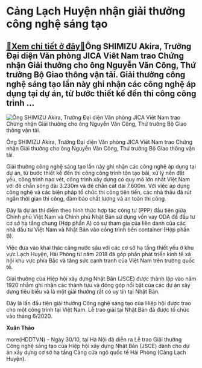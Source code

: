 Cảng Lạch Huyện nhận giải thưởng công nghệ sáng tạo
===================================================

[:gift:Xem chi tiết ở đây:gift:](https://hddtvn.com/cang-lach-huyen-nhan-giai-thuong-cong-nghe-sang-tao/)Ông SHIMIZU Akira, Trưởng Đại diện Văn phòng JICA Viêt Nam trao Chứng nhận Giải thưởng cho ông Nguyễn Văn Công, Thứ trưởng Bộ Giao thông vận tải. Giải thưởng công nghệ sáng tạo lần này ghi nhận các công nghệ áp dụng tại dự án, từ bước thiết kế đến thi công công trình …
-----------------------------------------------------------------------------------------------------------------------------------------------------------------------------------------------------------------------------------------------------------------------------





![Ông SHIMIZU Akira, Trưởng Đại diện Văn phòng JICA Viêt Nam trao Chứng nhận Giải thưởng cho ông Nguyễn Văn Công, Thứ trưởng Bộ Giao thông vận tải.](https://hddtvn.com/wp-content/uploads/2021/01/2604_Photo_2.jpg "Ông SHIMIZU Akira, Trưởng Đại diện Văn phòng JICA Viêt Nam trao Chứng nhận Giải thưởng cho ông Nguyễn Văn Công, Thứ trưởng Bộ Giao thông vận tải.")


Ông SHIMIZU Akira, Trưởng Đại diện Văn phòng JICA Viêt Nam trao Chứng nhận Giải thưởng cho ông Nguyễn Văn Công, Thứ trưởng Bộ Giao thông vận tải.



Giải thưởng công nghệ sáng tạo lần này ghi nhận các công nghệ áp dụng tại dự án, từ bước thiết kế đến thi công công trình tôn tạo bãi, xử lý nền đất yếu, công trình nạo vét, công trình xây dựng có quy mô lớn nhất Việt Nam với đê chắn sóng dài 3.230m và đê chắn cát dài 7.600m. Với việc áp dụng công nghệ và các biện pháp tổ chức thi công tiên tiến, các nhà thầu đã rút ngắn thời gian thi công, đảm bảo chất lượng và an toàn thi công.


Đây là dự án thí điểm theo hình thức hợp tác công tư (PPP) đầu tiên giữa Chính phủ Việt Nam và Chính phủ Nhật Bản sử dụng vốn vay ODA để đầu tư cơ sở hạ tầng chung (Hợp phần A) có sự tham gia của liên danh của các nhà đầu tư Việt Nam và Nhật Bản vào công trình bến container (Hợp phần B).


Việc đưa vào khai thác cảng nước sâu với các cơ sở hạ tầng thiết yếu ở khu vực Lạch Huyện, Hải Phòng từ năm 2018 đã góp phần phát triển kinh tế xã hội khu vực phía Bắc và tăng sức cạnh tranh của Việt Nam trên trường quốc tế.


Giải thưởng của Hiệp hội xây dựng Nhật Bản (JSCE) được thành lập vào năm 1920 nhằm ghi nhận các thành tựu và đóng góp nổi bật của các dự án xây dựng tiêu biểu và là một giải thưởng rất có uy tín tại Nhật Bản.


Đây là lần đầu tiên giải thưởng Công nghệ sáng tạo của Hiệp hội được trao cho một công trình tại Việt Nam. Lễ trao giải tại Nhật Bản đã được tổ chức vào tháng 6/2020.




**Xuân Thảo**



more(HDDTVN) – Ngày 30/10, tại Hà Nội đã diễn ra Lễ trao Giải thưởng Công nghệ sáng tạo của Hiệp hội xây dựng Nhật Bản (JSCE) dành cho dự án xây dựng cơ sở hạ tầng Cảng cửa ngõ quốc tế Hải Phòng (Cảng Lạch Huyện).

